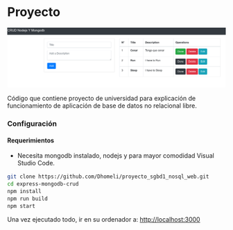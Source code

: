 # Proyecto

![](docs/screenshot.png)

Código que contiene proyecto de universidad para explicación de funcionamiento de aplicación de base de datos no relacional libre.


### Configuración 

#### Requerimientos

* Necesita mongodb instalado, nodejs y para mayor comodidad Visual Studio Code.

```bash
git clone https://github.com/Dhomeli/proyecto_sgbd1_nosql_web.git
cd express-mongodb-crud
npm install
npm run build
npm start
```

Una vez ejecutado todo, ir en su ordenador a: <a target="_blank" href="http://localhost:3000">http://localhost:3000</a>

